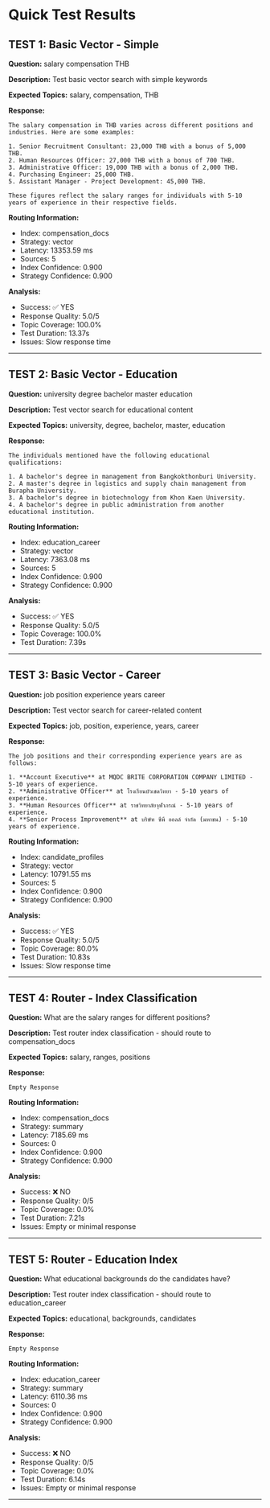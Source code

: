 # Quick Test Results


## TEST 1: Basic Vector - Simple

**Question:** salary compensation THB

**Description:** Test basic vector search with simple keywords

**Expected Topics:** salary, compensation, THB

**Response:**
```
The salary compensation in THB varies across different positions and industries. Here are some examples:

1. Senior Recruitment Consultant: 23,000 THB with a bonus of 5,000 THB.
2. Human Resources Officer: 27,000 THB with a bonus of 700 THB.
3. Administrative Officer: 19,000 THB with a bonus of 2,000 THB.
4. Purchasing Engineer: 25,000 THB.
5. Assistant Manager - Project Development: 45,000 THB.

These figures reflect the salary ranges for individuals with 5-10 years of experience in their respective fields.
```

**Routing Information:**
- Index: compensation_docs
- Strategy: vector
- Latency: 13353.59 ms
- Sources: 5
- Index Confidence: 0.900
- Strategy Confidence: 0.900

**Analysis:**
- Success: ✅ YES
- Response Quality: 5.0/5
- Topic Coverage: 100.0%
- Test Duration: 13.37s
- Issues: Slow response time

---

## TEST 2: Basic Vector - Education

**Question:** university degree bachelor master education

**Description:** Test vector search for educational content

**Expected Topics:** university, degree, bachelor, master, education

**Response:**
```
The individuals mentioned have the following educational qualifications:

1. A bachelor's degree in management from Bangkokthonburi University.
2. A master's degree in logistics and supply chain management from Burapha University.
3. A bachelor's degree in biotechnology from Khon Kaen University.
4. A bachelor's degree in public administration from another educational institution.
```

**Routing Information:**
- Index: education_career
- Strategy: vector
- Latency: 7363.08 ms
- Sources: 5
- Index Confidence: 0.900
- Strategy Confidence: 0.900

**Analysis:**
- Success: ✅ YES
- Response Quality: 5.0/5
- Topic Coverage: 100.0%
- Test Duration: 7.39s

---

## TEST 3: Basic Vector - Career

**Question:** job position experience years career

**Description:** Test vector search for career-related content

**Expected Topics:** job, position, experience, years, career

**Response:**
```
The job positions and their corresponding experience years are as follows:

1. **Account Executive** at MQDC BRITE CORPORATION COMPANY LIMITED - 5-10 years of experience.
2. **Administrative Officer** at โรงเรียนบัวเชดวิทยา - 5-10 years of experience.
3. **Human Resources Officer** at ราชวิทยาลัยจุฬาภรณ์ - 5-10 years of experience.
4. **Senior Process Improvement** at บริษัท ซีพี ออลล์ จำกัด (มหาชน) - 5-10 years of experience.
```

**Routing Information:**
- Index: candidate_profiles
- Strategy: vector
- Latency: 10791.55 ms
- Sources: 5
- Index Confidence: 0.900
- Strategy Confidence: 0.900

**Analysis:**
- Success: ✅ YES
- Response Quality: 5.0/5
- Topic Coverage: 80.0%
- Test Duration: 10.83s
- Issues: Slow response time

---

## TEST 4: Router - Index Classification

**Question:** What are the salary ranges for different positions?

**Description:** Test router index classification - should route to compensation_docs

**Expected Topics:** salary, ranges, positions

**Response:**
```
Empty Response
```

**Routing Information:**
- Index: compensation_docs
- Strategy: summary
- Latency: 7185.69 ms
- Sources: 0
- Index Confidence: 0.900
- Strategy Confidence: 0.900

**Analysis:**
- Success: ❌ NO
- Response Quality: 0/5
- Topic Coverage: 0.0%
- Test Duration: 7.21s
- Issues: Empty or minimal response

---

## TEST 5: Router - Education Index

**Question:** What educational backgrounds do the candidates have?

**Description:** Test router index classification - should route to education_career

**Expected Topics:** educational, backgrounds, candidates

**Response:**
```
Empty Response
```

**Routing Information:**
- Index: education_career
- Strategy: summary
- Latency: 6110.36 ms
- Sources: 0
- Index Confidence: 0.900
- Strategy Confidence: 0.900

**Analysis:**
- Success: ❌ NO
- Response Quality: 0/5
- Topic Coverage: 0.0%
- Test Duration: 6.14s
- Issues: Empty or minimal response

---
